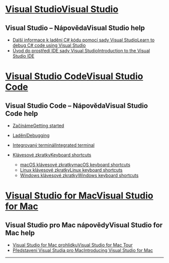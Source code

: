 
<!-- VS -------------------------->
# <a name="visual-studiotabvisual-studio"></a>[<span data-ttu-id="5d2dc-101">Visual Studio</span><span class="sxs-lookup"><span data-stu-id="5d2dc-101">Visual Studio</span></span>](#tab/visual-studio)

## <a name="visual-studio-help"></a><span data-ttu-id="5d2dc-102">Visual Studio – Nápověda</span><span class="sxs-lookup"><span data-stu-id="5d2dc-102">Visual Studio help</span></span>

* [<span data-ttu-id="5d2dc-103">Další informace k ladění C# kódu pomocí sady Visual Studio</span><span class="sxs-lookup"><span data-stu-id="5d2dc-103">Learn to debug C# code using Visual Studio</span></span>](https://docs.microsoft.com/en-us/visualstudio/debugger/getting-started-with-the-debugger?view=vs-2017)
* [<span data-ttu-id="5d2dc-104">Úvod do prostředí IDE sady Visual Studio</span><span class="sxs-lookup"><span data-stu-id="5d2dc-104">Introduction to the Visual Studio IDE</span></span>](https://docs.microsoft.com/en-us/visualstudio/ide/visual-studio-ide?view=vs-2017)

<!-- Code -------------------------->
# <a name="visual-studio-codetabvisual-studio-code"></a>[<span data-ttu-id="5d2dc-105">Visual Studio Code</span><span class="sxs-lookup"><span data-stu-id="5d2dc-105">Visual Studio Code</span></span>](#tab/visual-studio-code)

## <a name="visual-studio-code-help"></a><span data-ttu-id="5d2dc-106">Visual Studio Code – Nápověda</span><span class="sxs-lookup"><span data-stu-id="5d2dc-106">Visual Studio Code help</span></span>

* [<span data-ttu-id="5d2dc-107">Začínáme</span><span class="sxs-lookup"><span data-stu-id="5d2dc-107">Getting started</span></span>](https://code.visualstudio.com/docs)
* [<span data-ttu-id="5d2dc-108">Ladění</span><span class="sxs-lookup"><span data-stu-id="5d2dc-108">Debugging</span></span>](https://code.visualstudio.com/docs/editor/debugging)
* [<span data-ttu-id="5d2dc-109">Integrovaný terminál</span><span class="sxs-lookup"><span data-stu-id="5d2dc-109">Integrated terminal</span></span>](https://code.visualstudio.com/docs/editor/integrated-terminal)
* [<span data-ttu-id="5d2dc-110">Klávesové zkratky</span><span class="sxs-lookup"><span data-stu-id="5d2dc-110">Keyboard shortcuts</span></span>](https://code.visualstudio.com/docs/getstarted/keybindings#_keyboard-shortcuts-reference)

  * [<span data-ttu-id="5d2dc-111">macOS klávesové zkratky</span><span class="sxs-lookup"><span data-stu-id="5d2dc-111">macOS keyboard shortcuts</span></span>](https://code.visualstudio.com/shortcuts/keyboard-shortcuts-macos.pdf)
  * [<span data-ttu-id="5d2dc-112">Linux klávesové zkratky</span><span class="sxs-lookup"><span data-stu-id="5d2dc-112">Linux keyboard shortcuts</span></span>](https://code.visualstudio.com/shortcuts/keyboard-shortcuts-linux.pdf)
  * [<span data-ttu-id="5d2dc-113">Windows klávesové zkratky</span><span class="sxs-lookup"><span data-stu-id="5d2dc-113">Windows keyboard shortcuts</span></span>](https://code.visualstudio.com/shortcuts/keyboard-shortcuts-windows.pdf)

<!-- Mac -------------------------->
# <a name="visual-studio-for-mactabvisual-studio-mac"></a>[<span data-ttu-id="5d2dc-114">Visual Studio for Mac</span><span class="sxs-lookup"><span data-stu-id="5d2dc-114">Visual Studio for Mac</span></span>](#tab/visual-studio-mac)

## <a name="visual-studio-for-mac-help"></a><span data-ttu-id="5d2dc-115">Visual Studio pro Mac nápovědy</span><span class="sxs-lookup"><span data-stu-id="5d2dc-115">Visual Studio for Mac help</span></span>

* [<span data-ttu-id="5d2dc-116">Visual Studio for Mac prohlídku</span><span class="sxs-lookup"><span data-stu-id="5d2dc-116">Visual Studio for Mac Tour</span></span>](https://docs.microsoft.com/en-us/visualstudio/mac/ide-tour)
* [<span data-ttu-id="5d2dc-117">Představení Visual Studia pro Mac</span><span class="sxs-lookup"><span data-stu-id="5d2dc-117">Introducing Visual Studio for Mac</span></span>](https://docs.microsoft.com/en-us/visualstudio/mac/)

---  
<!-- End of VS tabs -->